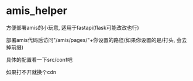 # amis_helper

方便部署amis的小玩意, 适用于fastapi(flask可能改改也行)

部署amis代码后访问"/amis/pages/"+你设置的路径(如果你设置的是/打头, 会去掉前缀)

具体的配置看一下src/conf吧

如果打不开就换个cdn

